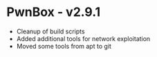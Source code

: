 # PwnBox - v2.9.1

- Cleanup of build scripts
- Added additional tools for network exploitation
- Moved some tools from apt to git
